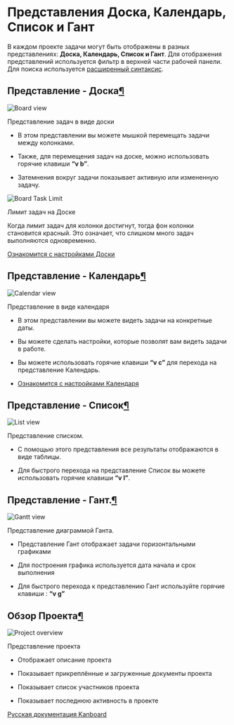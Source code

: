 Представления Доска, Календарь, Список и Гант
=============================================



В каждом проекте задачи могут быть отображены в разных представлениях: **Доска, Календарь, Список и Гант**. Для отображения представлений используется фильтр в верхней части рабочей панели. Для поиска используется [расширенный синтаксис](ext-search.markdown).



Представление - Доска[¶](#board-view "Ссылка на этот заголовок")
----------------------------------------------------------------



![Board view](screenshots/board-view.png)

Представление задач в виде доски



-   В этом представлении вы можете мышкой перемещать задачи между колонками.



-   Также, для перемещения задач на доске, можно использовать горячие клавиши **“v b”**.



-   Затемнения вокруг задачи показывает активную или измененную задачу.



![Board Task Limit](screenshots/board-task-limit.png)

Лимит задач на Доске



Когда лимит задач для колонки достигнут, тогда фон колонки становится красный. Это означает, что слишком много задач выполняются одновременно.



[Ознакомится с настройками Доски](board-configuration.markdown)



Представление - Календарь[¶](#calendar-view "Ссылка на этот заголовок")
-----------------------------------------------------------------------



![Calendar view](screenshots/calendar-view.png)

Представление в виде календаря



-   В этом представлении вы можете видеть задачи на конкретные даты.



-   Вы можете сделать настройки, которые позволят вам видеть задачи в работе.



-   Вы можете использовать горячие клавиши **“v c”** для перехода на представление Календарь.



-   [Ознакомится с настройками Календаря](calendar-configuration.markdown)



Представление - Список[¶](#list-view "Ссылка на этот заголовок")
----------------------------------------------------------------



![List view](screenshots/list-view.png)

Представление списком.



-   С помощью этого представления все результаты отображаются в виде таблицы.



-   Для быстрого перехода на представление Список вы можете использовать горячие клавиши **“v l”**.



Представление - Гант.[¶](#gantt-view "Ссылка на этот заголовок")
----------------------------------------------------------------



![Gantt view](screenshots/gantt-view.png)

Представление диаграммой Ганта.



-   Представление Гант отображает задачи горизонтальными графиками



-   Для построения графика используется дата начала и срок выполнения



-   Для быстрого перехода к представлению Гант используйте горячие клавиши : **“v g”**



Обзор Проекта[¶](#project-overview "Ссылка на этот заголовок")
--------------------------------------------------------------



![Project overview](screenshots/project-view.png)

Представление проекта



-   Отображает описание проекта



-   Показывает прикреплённые и загруженные документы проекта



-   Показывает список участников проекта



-   Показывает последнюю активность в проекте





 



 



[Русская документация Kanboard](http://kanboard.ru/doc/)

